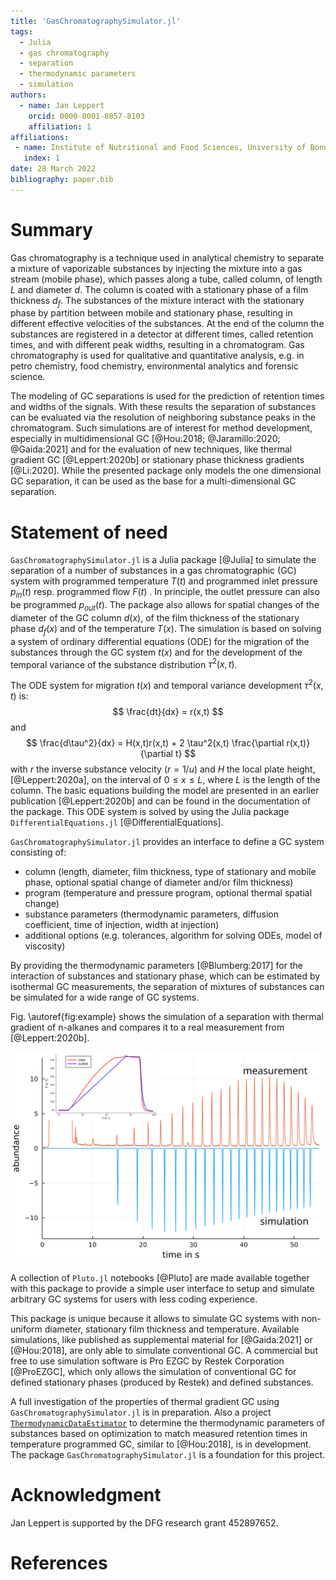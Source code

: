 ```yaml
---
title: 'GasChromatographySimulator.jl'
tags:
  - Julia
  - gas chromatography
  - separation
  - thermodynamic parameters
  - simulation
authors:
  - name: Jan Leppert
    orcid: 0000-0001-8857-8103
    affiliation: 1
affiliations:
 - name: Institute of Nutritional and Food Sciences, University of Bonn
   index: 1
date: 28 March 2022
bibliography: paper.bib
---
```


# Summary

Gas chromatography is a technique used in analytical chemistry to separate a mixture of vaporizable substances by injecting the mixture into a gas stream (mobile phase), which passes along a tube, called column, of length $L$ and diameter $d$. The column is coated with a stationary phase of a film thickness $d_f$. The substances of the mixture interact with the stationary phase by partition between mobile and stationary phase, resulting in different effective velocities of the substances. At the end of the column the substances are registered in a detector at different times, called retention times, and with different peak widths, resulting in a chromatogram. Gas chromatography is used for qualitative and quantitative analysis, e.g. in petro chemistry, food chemistry, environmental analytics and forensic science.

The modeling of GC separations is used for the prediction of retention times and widths of the signals. With these results the separation of substances can be evaluated via the resolution of neighboring substance peaks in the chromatogram. Such simulations are of interest for method development, especially in multidimensional GC [@Hou:2018; @Jaramillo:2020; @Gaida:2021] and for the evaluation of new techniques, like thermal gradient GC [@Leppert:2020b] or stationary phase thickness gradients [@Li:2020]. While the presented package only models the one dimensional GC separation, it can be used as the base for a multi-dimensional GC separation.

# Statement of need
`GasChromatographySimulator.jl` is a Julia package [@Julia] to simulate the separation of a number of substances in a gas chromatographic (GC) system with programmed temperature $T(t)$ and programmed inlet pressure $p_{in}(t)$ resp. programmed flow $F(t)$ . In principle, the outlet pressure can also be programmed $p_{out}(t)$. The package also allows for spatial changes of the diameter of the GC column $d(x)$, of the film thickness of the stationary phase $d_f(x)$ and of the temperature $T(x)$. The simulation is based on solving a system of ordinary differential equations (ODE) for the migration of the substances through the GC system $t(x)$ and for the development of the temporal variance of the substance distribution $\tau^2(x,t)$.

The ODE system for migration $t(x)$ and temporal variance development $\tau^2(x,t)$ is:  
$$
\frac{dt}{dx} = r(x,t)
$$
and
$$
\frac{d\tau^2}{dx} = H(x,t)r(x,t) + 2 \tau^2(x,t) \frac{\partial r(x,t)}{\partial t}
$$
with $r$ the inverse substance velocity ($r=1/u$) and $H$ the local plate height, [@Leppert:2020a], on the interval of $0 \leq x \leq L$, where $L$ is the length of the column. The basic equations building the model are presented in an earlier publication [@Leppert:2020b] and can be found in the documentation of the package. This ODE system is solved by using the Julia package `DifferentialEquations.jl` [@DifferentialEquations].

`GasChromatographySimulator.jl` provides an interface to define a GC system consisting of: 

- column (length, diameter, film thickness, type of stationary and mobile phase, optional spatial change of diameter and/or film thickness) 
- program (temperature and pressure program, optional thermal spatial change)
- substance parameters (thermodynamic parameters, diffusion coefficient, time of injection, width at injection)
- additional options (e.g. tolerances, algorithm for solving ODEs, model of viscosity) 

By providing the thermodynamic parameters [@Blumberg:2017] for the interaction of substances and stationary phase, which can be estimated by isothermal GC measurements, the separation of mixtures of substances can be simulated for a wide range of GC systems. 

Fig. \autoref{fig:example} shows the simulation of a separation with thermal gradient of n-alkanes and compares it to a real measurement from [@Leppert:2020b].

![Comparison of measured and simulated thermal gradient GC separation. For more details see the examples section in the documentation.\label{fig:example}](compare_TGGC_Tprog.svg)

A collection of `Pluto.jl` notebooks [@Pluto] are made available together with this package to provide a simple user interface to setup and simulate arbitrary GC systems for users with less coding experience.

This package is unique because it allows to simulate GC systems with non-uniform diameter, stationary film thickness and temperature. Available simulations, like published as supplemental material for [@Gaida:2021] or [@Hou:2018], are only able to simulate conventional GC. A commercial but free to use simulation software is Pro EZGC by Restek Corporation [@ProEZGC], which only allows the simulation of conventional GC for defined stationary phases (produced by Restek) and defined substances.

A full investigation of the properties of thermal gradient GC using `GasChromatographySimulator.jl` is in preparation. Also a project [`ThermodynamicDataEstimator`](https://github.com/JanLeppert/ThermodynamicDataEstimator) to determine the thermodynamic parameters of substances based on optimization to match measured retention times in temperature programmed GC, similar to [@Hou:2018], is in development. The package `GasChromatographySimulator.jl` is a foundation for this project. 

# Acknowledgment
Jan Leppert is supported by the DFG research grant 452897652.

# References






